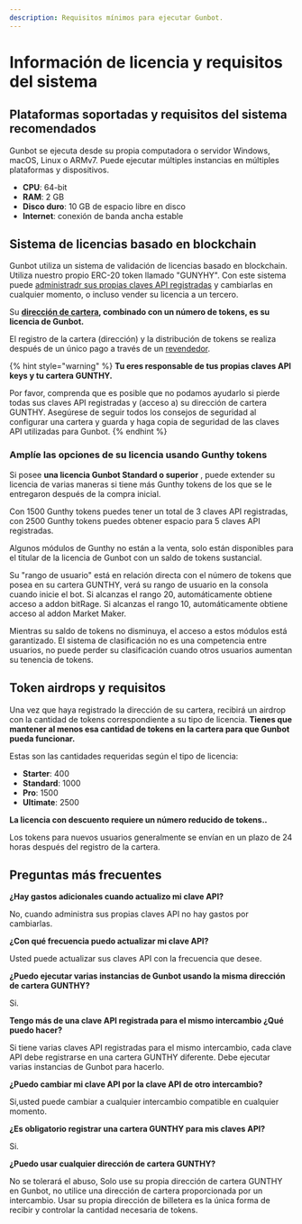 ```yaml
---
description: Requisitos mínimos para ejecutar Gunbot.
---
```


# Información de licencia y requisitos del sistema

## Plataformas soportadas y requisitos del sistema recomendados

Gunbot se ejecuta desde su propia computadora o servidor Windows, macOS, Linux o ARMv7. Puede ejecutar múltiples instancias en múltiples plataformas y dispositivos.

* **CPU**: 64-bit
* **RAM**: 2 GB
* **Disco duro**: 10 GB de espacio libre en disco
* **Internet**: conexión de banda ancha estable

## Sistema de licencias basado en blockchain

Gunbot utiliza un sistema de validación de licencias basado en blockchain. Utiliza nuestro propio ERC-20 token llamado "GUNYHY". Con este sistema puede [administradr sus propias claves API registradas](../../setup-and-general-settings/profile-settings/edit-license.md) y cambiarlas en cualquier momento, o incluso vender su licencia a un tercero.

Su [**dirección de cartera**](how-to-create-a-wallet.md)**, combinado con un número de tokens, es su licencia de Gunbot.**

El registro de la cartera \(dirección\) y la distribución de tokens se realiza después de un único pago a través de un [revendedor](https://gunthy.org/resellers/).

{% hint style="warning" %}
**Tu eres responsable de tus propias claves API keys y tu cartera GUNTHY.**

Por favor, comprenda que es posible que no podamos ayudarlo si pierde todas sus claves API registradas y \(acceso a\) su dirección de cartera GUNTHY. Asegúrese de seguir todos los consejos de seguridad al configurar una cartera y guarda y haga copia de seguridad de las claves API utilizadas para Gunbot.
{% endhint %}

### Amplíe las opciones de su licencia usando Gunthy tokens

Si posee **una licencia Gunbot Standard o superior** , puede extender su licencia de varias maneras si tiene más Gunthy tokens de los que se le entregaron después de la compra inicial.

Con 1500 Gunthy tokens puedes tener un total de 3 claves API registradas, con 2500 Gunthy tokens puedes obtener espacio para 5 claves API registradas.

Algunos módulos de Gunthy no están a la venta, solo están disponibles para el titular de la licencia de Gunbot con un saldo de tokens sustancial.

Su "rango de usuario" está en relación directa con el número de tokens que posea en su cartera GUNTHY, verá su rango de usuario en la consola cuando inicie el bot. Si alcanzas el rango 20, automáticamente obtiene acceso a addon bitRage. Si alcanzas el rango 10, automáticamente obtiene acceso al addon Market Maker.

Mientras su saldo de tokens no disminuya, el acceso a estos módulos está garantizado. El sistema de clasificación no es una competencia entre usuarios, no puede perder su clasificación cuando otros usuarios aumentan su tenencia de tokens.

## Token airdrops y requisitos

Una vez que haya registrado la dirección de su cartera, recibirá un airdrop con la cantidad de tokens correspondiente a su tipo de licencia. **Tienes que mantener al menos esa cantidad de tokens en la cartera para que Gunbot pueda funcionar.**

Estas son las cantidades requeridas según el tipo de licencia:

* **Starter**: 400 
* **Standard**: 1000 
* **Pro**: 1500 
* **Ultimate**: 2500 

**La licencia con descuento requiere un número reducido de tokens..**

Los tokens para nuevos usuarios generalmente se envían en un plazo de 24 horas después del registro de la cartera.

## Preguntas más frecuentes

**¿Hay gastos adicionales cuando actualizo mi clave API?**

No, cuando administra sus propias claves API no hay gastos por cambiarlas.

**¿Con qué frecuencia puedo actualizar mi clave API?**

Usted puede actualizar sus claves API con la frecuencia que desee.

**¿Puedo ejecutar varias instancias de Gunbot usando la misma dirección de cartera GUNTHY?**

Si.

**Tengo más de una clave API registrada para el mismo intercambio ¿Qué puedo hacer?**

Si tiene varias claves API registradas para el mismo intercambio, cada clave API debe registrarse en una cartera GUNTHY diferente. Debe ejecutar varias instancias de Gunbot para hacerlo.

**¿Puedo cambiar mi clave API por la clave API de otro intercambio?**

Si,usted puede cambiar a cualquier intercambio compatible en cualquier momento.

**¿Es obligatorio registrar una cartera GUNTHY para mis claves API?**

Si.

**¿Puedo usar cualquier dirección de cartera GUNTHY?**

No se tolerará el abuso, Solo use su propia dirección de cartera GUNTHY en Gunbot, no utilice una dirección de cartera proporcionada por un intercambio. Usar su propia dirección de billetera es la única forma de recibir y controlar la cantidad necesaria de tokens.


